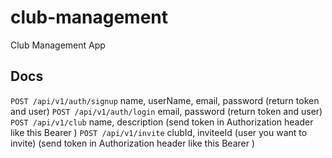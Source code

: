 # club-management
Club Management App

## Docs
`POST /api/v1/auth/signup` name, userName, email, password (return token and user)
`POST /api/v1/auth/login` email, password (return token and user)
`POST /api/v1/club` name, description (send token in Authorization header like this Bearer <token value>)
`POST /api/v1/invite` clubId, inviteeId (user you want to invite) (send token in Authorization header like this Bearer <token value>)
